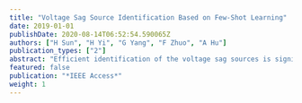 ```yaml
---
title: "Voltage Sag Source Identification Based on Few-Shot Learning"
date: 2019-01-01
publishDate: 2020-08-14T06:52:54.590065Z
authors: ["H Sun", "H Yi", "G Yang", "F Zhuo", "A Hu"]
publication_types: ["2"]
abstract: "Efficient identification of the voltage sag sources is significant in the power quality studies. This paper presents a novel method for voltage sag source identification which performs automatic feature extraction and shows a superior performance regardless of the insufficient amount of training samples. In the proposed strategy, the input data are preprocessed and fetched into the feature extractor, which is designed based on the convolutional neural network. Then the weighted k-nearest neighbor classifier generates the identification results. In the training period, the few-shot learning technique is harnessed, and the siamese network is constructed such that the proposed model learns efficiently even with a small number of samples. The proposed scheme is implemented in Python and PyTorch framework. Case studies and comparisons with other methods are carried out on 700 samples of voltage sag events in Jiangsu Province, China. Experimental results show the superiority of the proposed method over other identification methods in the tested cases."
featured: false
publication: "*IEEE Access*"
weight: 1
---
```


